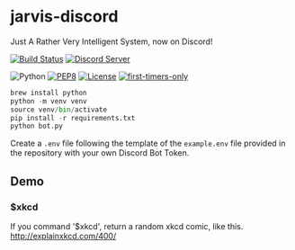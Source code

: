 # jarvis-discord

Just A Rather Very Intelligent System, now on Discord!

[![Build Status](https://travis-ci.org/the-vision/jarvis-discord.svg?branch=master)](https://travis-ci.org/the-vision/jarvis-discord)
[![Discord Server](https://discordapp.com/api/guilds/437930055247724544/embed.png)](https://discord.gg/MsZ9N9n)

![Python](https://img.shields.io/badge/python-3.7-blue.svg)
[![PEP8](https://img.shields.io/badge/code%20style-pep8-orange.svg)](https://www.python.org/dev/peps/pep-0008/)
[![License](https://img.shields.io/badge/license-MIT-blue.svg)](https://raw.githubusercontent.com/the-vision/jarvis-discord/master/LICENSE)
[![first-timers-only](https://img.shields.io/badge/first--timers--only-friendly-blue.svg?style=flat-square)](https://www.firsttimersonly.com/)

```python
brew install python
python -m venv venv
source venv/bin/activate
pip install -r requirements.txt
python bot.py
```

Create a ```.env``` file following the template of the ```example.env``` file provided in the repository with your own Discord Bot Token.

## Demo

### $xkcd
If you command '$xkcd', return a random xkcd comic, like this.
http://explainxkcd.com/400/
